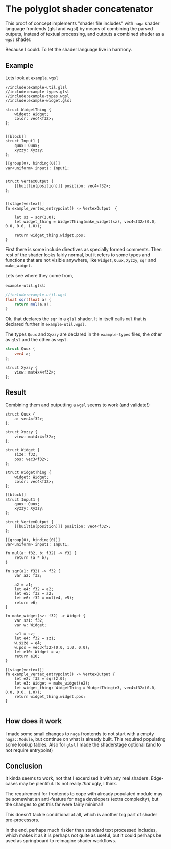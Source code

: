 # The polyglot shader concatenator

This proof of concept implements "shader file includes"  with `naga` shader language frontends (glsl and wgsl) by means of combining the parsed outputs, instead of textual processing, and outputs a combined shader as a `wgsl` shader.

Because I could. To let the shader language live in harmony.

## Example

Lets look at `example.wgsl`

```wgsl
//include:example-util.glsl
//include:example-types.glsl
//include:example-types.wgsl
//include:example-widget.glsl

struct WidgetThing {
    widget: Widget;
    color: vec4<f32>;
};


[[block]]
struct Input1 {
    quux: Quux;
    xyzzy: Xyzzy;
};

[[group(0), binding(0)]]
var<uniform> input1: Input1;


struct VertexOutput {
    [[builtin(position)]] position: vec4<f32>;
};


[[stage(vertex)]]
fn example_vertex_entrypoint() -> VertexOutput  {

    let sz = sqr(2.0);
    let widget_thing = WidgetThing(make_widget(sz), vec4<f32>(0.0, 0.0, 0.0, 1.0));

    return widget_thing.widget.pos;    
}

```

First there is some include directives as specially formed comments. Then rest of the shader looks fairly normal, but it refers to some types and functions that are not visible anywhere, like `Widget`,  `Quux`, `Xyzzy`, `sqr` and `make_widget`.

Lets see where they come from,

`example-util.glsl`:
```glsl
//include:example-util.wgsl
float sqr(float a) {
    return mul(a,a);
}
```
Ok, that declares the `sqr` in a `glsl` shader. It in itself calls `mul` that is declared further in `example-util.wgsl`.

The types `Quux` and `Xyzzy` are declared in the `example-types` files, the other as `glsl` and the other as `wgsl`.

```glsl
struct Quux {
    vec4 a;
};

```
```wgsl
struct Xyzzy {
    view: mat4x4<f32>;
};
```

## Result

Combining them and outputting a `wgsl` seems to work (and validate!)

```wgsl
struct Quux {
    a: vec4<f32>;
};

struct Xyzzy {
    view: mat4x4<f32>;
};

struct Widget {
    size: f32;
    pos: vec3<f32>;
};

struct WidgetThing {
    widget: Widget;
    color: vec4<f32>;
};

[[block]]
struct Input1 {
    quux: Quux;
    xyzzy: Xyzzy;
};

struct VertexOutput {
    [[builtin(position)]] position: vec4<f32>;
};

[[group(0), binding(0)]]
var<uniform> input1: Input1;

fn mul(a: f32, b: f32) -> f32 {
    return (a * b);
}

fn sqr(a1: f32) -> f32 {
    var a2: f32;

    a2 = a1;
    let e4: f32 = a2;
    let e5: f32 = a2;
    let e6: f32 = mul(e4, e5);
    return e6;
}

fn make_widget(sz: f32) -> Widget {
    var sz1: f32;
    var w: Widget;

    sz1 = sz;
    let e4: f32 = sz1;
    w.size = e4;
    w.pos = vec3<f32>(0.0, 1.0, 0.0);
    let e10: Widget = w;
    return e10;
}

[[stage(vertex)]]
fn example_vertex_entrypoint() -> VertexOutput {
    let e2: f32 = sqr(2.0);
    let e3: Widget = make_widget(e2);
    let widget_thing: WidgetThing = WidgetThing(e3, vec4<f32>(0.0, 0.0, 0.0, 1.0));
    return widget_thing.widget.pos;
}


```


## How does it work

I made some small changes to `naga` frontends to not start with a empty `naga::Module`, but continue on what is already built. This required populating some lookup tables. Also for `glsl` I made the shaderstage optional (and to not require entrypoint)

## Conclusion

It kinda seems to work, not that I excercised it with any real shaders. Edge-cases may be plentiful. Its not really _that_ ugly, I think.

The requirement for frontends to cope with already populated module may be somewhat an anti-feature for naga developers (extra complexity), but the changes to get this far were fairly minimal!

This doesn't tackle conditional at all, which is another big part of shader pre-processors.

In the end, perhaps much riskier than standard text processed includes, which makes it as it is perhaps not quite as useful, but it could perhaps be used as springboard to reimagine shader workflows.


